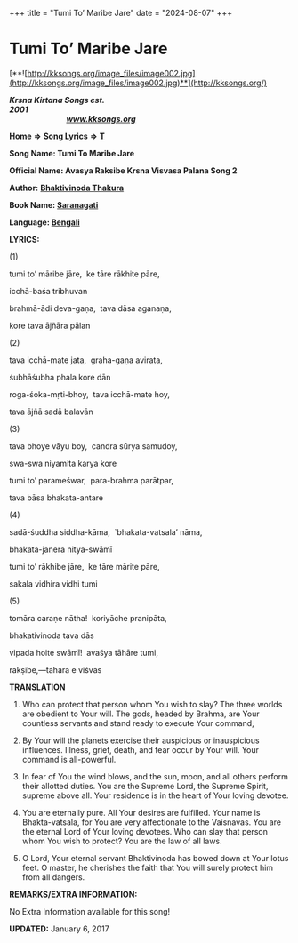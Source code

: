 +++
title = "Tumi To’ Maribe Jare"
date = "2024-08-07"
+++

# Tumi To’ Maribe Jare
[**![http://kksongs.org/image_files/image002.jpg](http://kksongs.org/image_files/image002.jpg)**](http://kksongs.org/)

**_Krsna Kirtana Songs est. 2001_**                                                                                                                                                 **_www.kksongs.org_**

**[Home](http://kksongs.org/)** **⇒** **[Song Lyrics](http://kksongs.org/lyrics.html)** **⇒** **[T](http://kksongs.org/songs/song_t.html)**

**Song Name: Tumi To Maribe Jare**

**Official Name: Avasya Raksibe Krsna Visvasa Palana Song 2**

**Author:** [**Bhaktivinoda Thakura**](http://kksongs.org/authors/list/bhaktivinoda.html)

**Book Name: [Saranagati](http://kksongs.org/authors/literature/saranagati.html)**

**Language: [Bengali](http://kksongs.org/language/list/bengali.html)**

**LYRICS:**

(1)

tumi to’ māribe jāre,  ke tāre rākhite pāre,

icchā-baśa tribhuvan

brahmā-ādi deva-gaṇa,  tava dāsa aganaṇa,

kore tava ājñāra pālan

(2)

tava icchā-mate jata,  graha-gaṇa avirata,

śubhāśubha phala kore dān

roga-śoka-mṛti-bhoy,  tava icchā-mate hoy,

tava ājñā sadā balavān

(3)

tava bhoye vāyu boy,  candra sūrya samudoy,

swa-swa niyamita karya kore

tumi to’ parameśwar,  para-brahma parātpar,

tava bāsa bhakata-antare

(4)

sadā-śuddha siddha-kāma,  \`bhakata-vatsala’ nāma,

bhakata-janera nitya-swāmī

tumi to’ rākhibe jāre,  ke tāre mārite pāre,

sakala vidhira vidhi tumi

(5)

tomāra caraṇe nātha!  koriyāche pranipāta,

bhakativinoda tava dās

vipada hoite swāmī!  avaśya tāhāre tumi,

rakṣibe,—tāhāra e viśvās

**TRANSLATION**

1) Who can protect that person whom You wish to slay? The three worlds are obedient to Your will. The gods, headed by Brahma, are Your countless servants and stand ready to execute Your command,

2) By Your will the planets exercise their auspicious or inauspicious influences. Illness, grief, death, and fear occur by Your will. Your command is all-powerful.

3) In fear of You the wind blows, and the sun, moon, and all others perform their allotted duties. You are the Supreme Lord, the Supreme Spirit, supreme above all. Your residence is in the heart of Your loving devotee.

4) You are eternally pure. All Your desires are fulfilled. Your name is Bhakta-vatsala, for You are very affectionate to the Vaisnavas. You are the eternal Lord of Your loving devotees. Who can slay that person whom You wish to protect? You are the law of all laws.

5) O Lord, Your eternal servant Bhaktivinoda has bowed down at Your lotus feet. O master, he cherishes the faith that You will surely protect him from all dangers.

**REMARKS/EXTRA INFORMATION:**

No Extra Information available for this song!

**UPDATED:** January 6, 2017